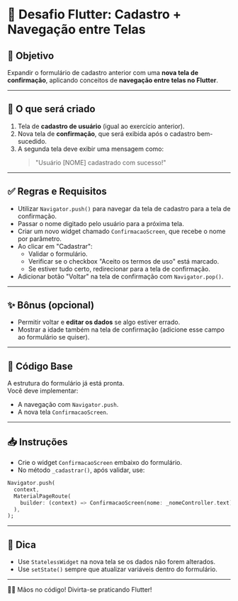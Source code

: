 # 🚀 Desafio Flutter: Cadastro + Navegação entre Telas

## 🎯 Objetivo

Expandir o formulário de cadastro anterior com uma **nova tela de confirmação**, aplicando conceitos de **navegação entre telas no Flutter**.

---

## 🧱 O que será criado

1. Tela de **cadastro de usuário** (igual ao exercício anterior).
2. Nova tela de **confirmação**, que será exibida após o cadastro bem-sucedido.
3. A segunda tela deve exibir uma mensagem como:
   > "Usuário [NOME] cadastrado com sucesso!"

---

## ✅ Regras e Requisitos

- Utilizar `Navigator.push()` para navegar da tela de cadastro para a tela de confirmação.
- Passar o nome digitado pelo usuário para a próxima tela.
- Criar um novo widget chamado `ConfirmacaoScreen`, que recebe o nome por parâmetro.
- Ao clicar em "Cadastrar":
  - Validar o formulário.
  - Verificar se o checkbox "Aceito os termos de uso" está marcado.
  - Se estiver tudo certo, redirecionar para a tela de confirmação.
- Adicionar botão "Voltar" na tela de confirmação com `Navigator.pop()`.

---

## ✨ Bônus (opcional)

- Permitir voltar e **editar os dados** se algo estiver errado.
- Mostrar a idade também na tela de confirmação (adicione esse campo ao formulário se quiser).

---

## 🧩 Código Base

A estrutura do formulário já está pronta.  
Você deve implementar:

- A navegação com `Navigator.push`.
- A nova tela `ConfirmacaoScreen`.

---

## 📥 Instruções

- Crie o widget `ConfirmacaoScreen` embaixo do formulário.
- No método `_cadastrar()`, após validar, use:

```dart
Navigator.push(
  context,
  MaterialPageRoute(
    builder: (context) => ConfirmacaoScreen(nome: _nomeController.text),
  ),
);
```

---

## 🧠 Dica

- Use `StatelessWidget` na nova tela se os dados não forem alterados.
- Use `setState()` sempre que atualizar variáveis dentro do formulário.

---

👨‍💻 Mãos no código! Divirta-se praticando Flutter!
